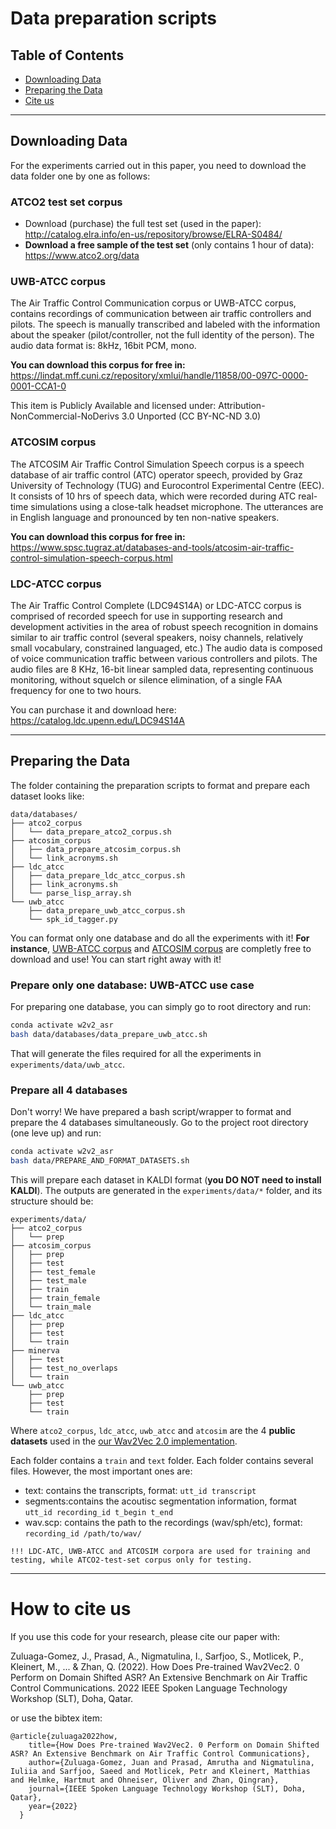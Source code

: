 # Data preparation scripts 

## Table of Contents
- [Downloading Data](#downloading-data)
- [Preparing the Data](#preparing-the-data)
- [Cite us](#how-to-cite-us)

---
## Downloading Data

For the experiments carried out in this paper, you need to download the data folder one by one as follows:

### **ATCO2 test set corpus**

- Download (purchase) the full test set (used in the paper): http://catalog.elra.info/en-us/repository/browse/ELRA-S0484/
- **Download a free sample of the test set** (only contains 1 hour of data): https://www.atco2.org/data

### **UWB-ATCC corpus**

The Air Traffic Control Communication corpus or UWB-ATCC corpus, contains recordings of communication between air traffic controllers and pilots. The speech is manually transcribed and labeled with the information about the speaker (pilot/controller, not the full identity of the person). The audio data format is: 8kHz, 16bit PCM, mono.

**You can download this corpus for free in:** https://lindat.mff.cuni.cz/repository/xmlui/handle/11858/00-097C-0000-0001-CCA1-0

This item is Publicly Available and licensed under:
Attribution-NonCommercial-NoDerivs 3.0 Unported (CC BY-NC-ND 3.0)

### **ATCOSIM corpus**

The ATCOSIM Air Traffic Control Simulation Speech corpus is a speech database of air traffic control (ATC) operator speech, provided by Graz University of Technology (TUG) and Eurocontrol Experimental Centre (EEC). It consists of 10 hrs of speech data, which were recorded during ATC real-time simulations using a close-talk headset microphone. The utterances are in English language and pronounced by ten non-native speakers. 

**You can download this corpus for free in:** https://www.spsc.tugraz.at/databases-and-tools/atcosim-air-traffic-control-simulation-speech-corpus.html

### **LDC-ATCC corpus**

The Air Traffic Control Complete (LDC94S14A) or LDC-ATCC corpus is comprised of recorded speech for use in supporting research and development activities in the area of robust speech recognition in domains similar to air traffic control (several speakers, noisy channels, relatively small vocabulary, constrained languaged, etc.) The audio data is composed of voice communication traffic between various controllers and pilots. The audio files are 8 KHz, 16-bit linear sampled data, representing continuous monitoring, without squelch or silence elimination, of a single FAA frequency for one to two hours.

You can purchase it and download here: https://catalog.ldc.upenn.edu/LDC94S14A


---
## Preparing the Data

The folder containing the preparation scripts to format and prepare each dataset looks like:

```
data/databases/
├── atco2_corpus
│   └── data_prepare_atco2_corpus.sh
├── atcosim_corpus
│   ├── data_prepare_atcosim_corpus.sh
│   └── link_acronyms.sh
├── ldc_atcc
│   ├── data_prepare_ldc_atcc_corpus.sh
│   ├── link_acronyms.sh
│   └── parse_lisp_array.sh
└── uwb_atcc
    ├── data_prepare_uwb_atcc_corpus.sh
    └── spk_id_tagger.py
```

You can format only one database and do all the experiments with it! **For instance**, [UWB-ATCC corpus](https://lindat.mff.cuni.cz/repository/xmlui/handle/11858/00-097C-0000-0001-CCA1-0) and [ATCOSIM corpus](https://www.spsc.tugraz.at/databases-and-tools/atcosim-air-traffic-control-simulation-speech-corpus.html) are completly free to download and use! You can start right away with it!

### Prepare only one database: UWB-ATCC use case

For preparing one database, you can simply go to root directory and run:

```bash 
conda activate w2v2_asr
bash data/databases/data_prepare_uwb_atcc.sh
```

That will generate the files required for all the experiments in `experiments/data/uwb_atcc`. 


### Prepare all 4 databases

Don't worry! We have prepared a bash script/wrapper to format and prepare the 4 databases simultaneously. Go to the project root directory (one leve up) and run:

```bash 
conda activate w2v2_asr
bash data/PREPARE_AND_FORMAT_DATASETS.sh
```

This will prepare each dataset in KALDI format (**you DO NOT need to install KALDI**). The outputs are generated in the `experiments/data/*` folder, and its structure should be:

```
experiments/data/
├── atco2_corpus
│   └── prep
├── atcosim_corpus
│   ├── prep
│   ├── test
│   ├── test_female
│   ├── test_male
│   ├── train
│   ├── train_female
│   └── train_male
├── ldc_atcc
│   ├── prep
│   ├── test
│   └── train
├── minerva
│   ├── test
│   ├── test_no_overlaps
│   └── train
└── uwb_atcc
    ├── prep
    ├── test
    └── train
```

Where `atco2_corpus`, `ldc_atcc`, `uwb_atcc` and `atcosim` are the 4 **public datasets** used in the [our Wav2Vec 2.0 implementation](https://arxiv.org/abs/2203.16822).

Each folder contains a `train` and `text` folder. Each folder contains several files. However, the most important ones are: 


- text: contains the transcripts, format: `utt_id transcript`
- segments:contains the acoutisc segmentation information, format `utt_id recording_id t_begin t_end`
- wav.scp: contains the path to the recordings (wav/sph/etc), format: `recording_id /path/to/wav/`


```
!!! LDC-ATC, UWB-ATCC and ATCOSIM corpora are used for training and testing, while ATCO2-test-set corpus only for testing. 
```

---
# How to cite us

If you use this code for your research, please cite our paper with:

Zuluaga-Gomez, J., Prasad, A., Nigmatulina, I., Sarfjoo, S., Motlicek, P., Kleinert, M., ... & Zhan, Q. (2022). How Does Pre-trained Wav2Vec2. 0 Perform on Domain Shifted ASR? An Extensive Benchmark on Air Traffic Control Communications. 2022 IEEE Spoken Language Technology Workshop (SLT), Doha, Qatar.

or use the bibtex item:

```
@article{zuluaga2022how,
    title={How Does Pre-trained Wav2Vec2. 0 Perform on Domain Shifted ASR? An Extensive Benchmark on Air Traffic Control Communications},
    author={Zuluaga-Gomez, Juan and Prasad, Amrutha and Nigmatulina, Iuliia and Sarfjoo, Saeed and Motlicek, Petr and Kleinert, Matthias and Helmke, Hartmut and Ohneiser, Oliver and Zhan, Qingran},
    journal={IEEE Spoken Language Technology Workshop (SLT), Doha, Qatar},
    year={2022}
  }
```

